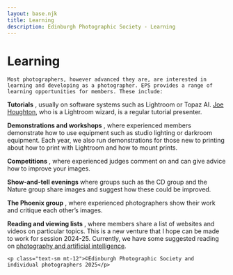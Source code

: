 ```yaml
---
layout: base.njk
title: Learning
description: Edinburgh Photographic Society - Learning
---
```


<div class="container mx-auto px-4 py-8">
  <div class="prose max-w-3xl mx-auto">
    <h1 class="text-3xl font-bold mb-6">Learning</h1>

    Most photographers, however advanced they are, are interested in learning and developing as a photographer. EPS provides a range of learning opportunities for members. These include:

**Tutorials** , usually on software systems such as Lightroom or Topaz AI. [Joe Houghton](https://www.houghtonphoto.com/), who is a Lightroom wizard, is a regular tutorial presenter.

**Demonstrations and workshops** , where experienced members demonstrate how to use equipment such as studio lighting or darkroom equipment. Each year, we also run demonstrations for those new to printing about how to print with Lightroom and how to mount prints.

**Competitions** , where experienced judges comment on and can give advice how to improve your images.

**Show-and-tell evenings** where groups such as the CD group and the Nature group share images and suggest how these could be improved.

**The Phoenix group** , where experienced photographers show their work and critique each other’s images.

**Reading and viewing lists** , where members share a list of websites and videos on particular topics. This is a new venture that I hope can be made to work for session 2024-25. Currently, we have some suggested reading on [photography and artificial intelligence](/photography-and-ai-v2).&nbsp;

    <p class="text-sm mt-12">©Edinburgh Photographic Society and individual photographers 2025</p>
  </div>
</div>